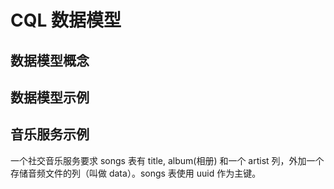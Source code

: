 # CQL 数据模型

## 数据模型概念
## 数据模型示例
## 音乐服务示例

一个社交音乐服务要求 songs 表有 title, album(相册) 和一个 artist 列，外加一个存储音频文件的列（叫做 data）。songs 表使用 uuid 作为主键。 
